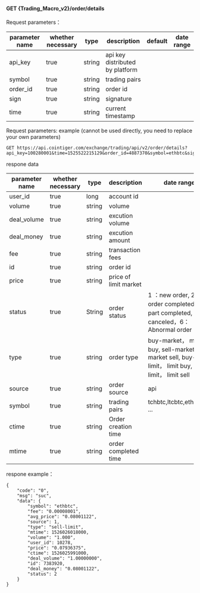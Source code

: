 ﻿#### GET {Trading_Macro_v2}/order/details

Request parameters：

| parameter name | whether necessary | type  | description       | default  | date range  |
| -------- | -------- | ------ | ----------------- | ------ | -------- |
| api_key  | true     | string | api key distributed by platform |        |          |
| symbol   | true     | string | trading pairs      |        |          |
| order_id | true     | string | order id    |        |          |
| sign     | true     | string | signature     |        |          |
| time     | true     | string | current timestamp   |        |          |

Request parameters: example (cannot be used directly, you need to replace your own parameters)

```
GET https://api.cointiger.com/exchange/trading/api/v2/order/details?api_key=100280001&time=1525522215129&order_id=4887370&symbol=ethbtc&sign=74d7439cc46211e925f0dcdd97fa000e75372e87a12e0804989ca575422e8935f68201c47f5d74ba3b1d1d6e39f984c787be3b2f237de12522386f987e27d67f

```

respone data

| parameter name   | whether necessary | type | description        | date range                                                |
| ----------- | -------- | -------- | -------------- | ------------------------------------------------------------ |
| user_id     | true     | long     | account id   |                                                              |
| volume      | true     | string   | volume |                                                              |
| deal_volume | true     | string   | excution volume  |                                                              |
| deal_money  | true     | string   | excution amount   |                                                              |
| fee         | true     | string   | transaction fees    |                                                              |
| id          | true     | string   | order id    |                                                              |
| price       | true     | string   | price of limit market |                                                              |
| status      | true     | String   | order status   | 1 ：new order,  2：order completed,  3 ：part completed,  4：canceled，6：Abnormal order |
| type        | true     | string   | order type       | buy-market， market buy, sell-market，market sell, buy-limit， limit buy, sell-limit， limit sell |
| source      | true     | string   | order source    | api                                                          |
| symbol      | true     | string   | trading pairs    | tchbtc,ltcbtc,ethbitcny ...                                  |
| ctime       | true     | string   | Order creation time |                                                              |
| mtime       | true     | string   | order completed time   |                                                              |

respone example：

```
{
    "code": "0",
    "msg": "suc",
    "data": {
        "symbol": "ethbtc",
        "fee": "0.00008001",
        "avg_price": "0.08001122",
        "source": 1,
        "type": "sell-limit",
        "mtime": 1526026018000,
        "volume": "1.000",
        "user_id": 10278,
        "price": "0.07936375",
        "ctime": 1526025991000,
        "deal_volume": "1.00000000",
        "id": 7383920,
        "deal_money": "0.08001122",
        "status": 2
    }
}
```